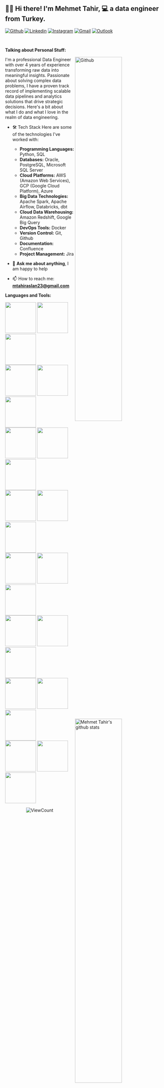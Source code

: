 <!-- Your title -->
## 👋🏼 Hi there! I'm Mehmet Tahir, 💻 a data engineer from Turkey.

<!-- Your badges
You can use the website to generate badges: https://shields.io/
-->

[![Github](https://img.shields.io/badge/-Github-000?style=flat&logo=Github&logoColor=white)](https://github.com/mtahiraslan)
[![Linkedin](https://img.shields.io/badge/-LinkedIn-blue?style=flat&logo=Linkedin&logoColor=white)](https://www.linkedin.com/in/mtahiraslan/)
[![Instagram](https://img.shields.io/badge/-Instagram-c13584?style=flat&labelColor=c13584&logo=instagram&logoColor=white)](https://www.instagram.com/mhmthraslan/)
[![Gmail](https://img.shields.io/badge/-Gmail-c14438?style=flat&logo=Gmail&logoColor=white)](mailto:mtahiraslan23@gmail.com)
[![Outlook](https://img.shields.io/badge/-Outlook-0078D4?style=flat&logo=Microsoft-Outlook&logoColor=white)](mailto:mtahiraslan23@gmail.com)

&nbsp;

<!-- Talking about you -->
**Talking about Personal Stuff:**

<!-- Any image aligned to the right. Beware the width -->
<img width="55%" align="right" alt="Github" src="https://img.freepik.com/premium-vector/programmer-is-tired-work-development-programming-coding-technologies-low-battery_569013-382.jpg?w=826" />

I'm a professional Data Engineer with over 4 years of experience transforming raw data into meaningful insights. Passionate about solving complex data problems, I have a proven track record of implementing scalable data pipelines and analytics solutions that drive strategic decisions. Here's a bit about what I do and what I love in the realm of data engineering.

- 🛠 Tech Stack
Here are some of the technologies I've worked with:
  * **Programming Languages:** Python, SQL
  * **Databases:** Oracle, PostgreSQL, Microsoft SQL Server
  * **Cloud Platforms:** AWS (Amazon Web Services), GCP (Google Cloud Platform), Azure
  * **Big Data Technologies:** Apache Spark, Apache Airflow, Databricks, dbt
  * **Cloud Data Warehousing:** Amazon Redshift, Google Big Query
  * **DevOps Tools:** Docker
  * **Version Control:** Git, Github
  * **Documentation:** Confluence
  * **Project Management:** Jira

- 💬 **Ask me about anything**, I am happy to help
- 📫 How to reach me: **mtahiraslan23@gmail.com**

**Languages and Tools:** 

<!-- Your GitHub readme stats
You can use this API: https://github.com/anuraghazra/github-readme-stats
-->
<p>
  <a href="https://github.com/mtahiraslan/">
    <img width="55%" align="right" alt="Mehmet Tahir's github stats" src="https://github-readme-stats.vercel.app/api?username=mtahiraslan&theme=default&hide_border=false&include_all_commits=true&count_private=false" />
  </a>
 
  <a>
    <img width="55%" align="right" alt="Most Used Languages" src="https://github-readme-stats.vercel.app/api/top-langs/?username=mtahiraslan&theme=default&hide_border=false&include_all_commits=true&count_private=false&layout=compact" />
  </a>

  <!-- Your languages and tools. Be careful with the alignment. 
  You can use these sites to get logos: https://www.vectorlogo.zone or https://simpleicons.org/
  -->
  <code><img width="100" height="100" src="https://www.vectorlogo.zone/logos/python/python-horizontal.svg"></code>
  <code><img width="100" height="100" src="https://www.vectorlogo.zone/logos/oracle/oracle-ar21.svg"></code>
  <code><img width="100" height="100" src="https://www.vectorlogo.zone/logos/postgresql/postgresql-ar21.svg"></code>
  <br />
  <code><img width="100" height="100" src="https://www.svgrepo.com/show/303229/microsoft-sql-server-logo.svg"></code>
  <code><img width="100" height="100" src="https://www.svgrepo.com/show/448266/aws.svg"></code>
  <code><img width="100" height="100" src="https://www.svgrepo.com/show/353805/google-cloud.svg"></code>
  <br />
  <code><img width="100" height="100" src="https://www.vectorlogo.zone/logos/microsoft_azure/microsoft_azure-ar21.svg"></code>
  <code><img width="100" height="100" src="https://www.vectorlogo.zone/logos/apache_spark/apache_spark-ar21.svg"></code>
  <code><img width="100" height="100" src="https://icon.icepanel.io/Technology/svg/Apache-Airflow.svg"></code>
  <br />
  <code><img width="100" height="100" src="https://www.vectorlogo.zone/logos/databricks/databricks-ar21.svg"></code>
  <code><img width="100" height="100" src="https://logowik.com/content/uploads/images/dbt5596.jpg"></code>
  <code><img width="100" height="100" src="https://logowik.com/content/uploads/images/amazon-redshift2247.jpg"></code>
   <br />
  <code><img width="100" height="100" src="https://www.vectorlogo.zone/logos/google_bigquery/google_bigquery-ar21.svg"></code>
  <code><img width="100" height="100" src="https://www.vectorlogo.zone/logos/docker/docker-ar21.svg"></code>
  <code><img width="100" height="100" src="https://www.vectorlogo.zone/logos/git-scm/git-scm-ar21.svg"></code>
   <br />
  <code><img width="100" height="100" src="https://www.vectorlogo.zone/logos/github/github-ar21.svg"></code>
  <code><img width="100" height="100" src="https://www.svgrepo.com/show/353597/confluence.svg"></code>
  <code><img width="100" height="100" src="https://www.vectorlogo.zone/logos/atlassian_jira/atlassian_jira-ar21.svg"></code>
  <br />
  <code><img width="100" height="100" src="https://www.vectorlogo.zone/logos/visualstudio_code/visualstudio_code-ar21.svg"></code>
  <code><img width="100" height="100" src="https://www.svgrepo.com/show/354237/pycharm.svg"></code>
  <code><img width="100" height="100" src="https://www.vectorlogo.zone/logos/microsoft_powerbi/microsoft_powerbi-ar21.svg"></code>
    <br />
  <code><img width="100" height="100" src="https://www.svgrepo.com/show/354427/tableau.svg"></code>
  <code><img width="100" height="100" src="https://www.svgrepo.com/show/354242/qlik.svg"></code>
  <code><img width="100" height="100" src="https://logowik.com/content/uploads/images/azure-data-factory2539.jpg"></code>
</p>

<!-- Your hits or visitors
site: http://hits.dwyl.com or https://visitor-badge.glitch.me
Both APIs are in trouble due to the number of requests, if you know any other to register visitors, great
-->
<p align="center">
  <img alt="ViewCount" src="https://views.whatilearened.today/views/github/mtahiraslan/mtahiraslan.svg" />
</p>
